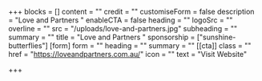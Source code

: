 +++
blocks = []
content = ""
credit = ""
customiseForm = false
description = "Love and Partners "
enableCTA = false
heading = ""
logoSrc = ""
overline = ""
src = "/uploads/love-and-partners.jpg"
subheading = ""
summary = ""
title = "Love and Partners "
sponsorship = ["sunshine-butterflies"]
[form]
form = ""
heading = ""
summary = ""
[[cta]]
class = ""
href = "https://loveandpartners.com.au/"
icon = ""
text = "Visit Website"

+++
